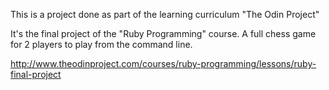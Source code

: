 This is a project done as part of the learning curriculum "The Odin Project"

It's the final project of the "Ruby Programming" course. A full chess game for 2 players to play from the command line. 

http://www.theodinproject.com/courses/ruby-programming/lessons/ruby-final-project
